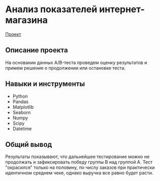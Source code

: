 # Анализ показателей интернет-магазина 
[Проект](https://github.com/GSW2012/Practicum-Portfolio/blob/main/10.%20AB-тест%20интернет-магазина/AB-тест%20интернет-магазина.ipynb)
## Описание проекта
На основании данных A/B-теста проведем оценку результатов и примем решение о продолжении или остановке теста.
## Навыки и инструменты
- Python
- Pandas
- Matplotlib
- Seaborn
- Numpy
- Scipy
- Datetime
## Общий вывод
Результаты показывают, что дальнейшее тестирование можно не продолжать и зафиксировать победу группы B над группой A. Тест "окрасился" только на половину, по числу заказов при практически идентичном среднем чеке, однако выручка все равно будет расти.
